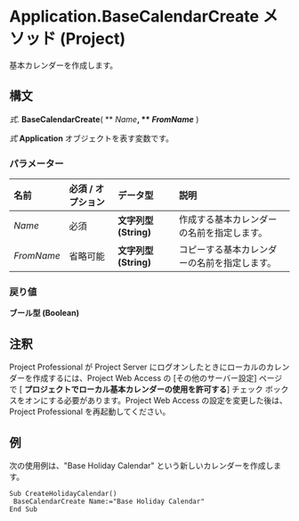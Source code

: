 
# Application.BaseCalendarCreate メソッド (Project)

基本カレンダーを作成します。


## 構文

 _式_. **BaseCalendarCreate**( ** _Name_**, ** _FromName_** )

 _式_ **Application** オブジェクトを表す変数です。


### パラメーター



|**名前**|**必須 / オプション**|**データ型**|**説明**|
|:-----|:-----|:-----|:-----|
| _Name_|必須|**文字列型 (String)**|作成する基本カレンダーの名前を指定します。|
| _FromName_|省略可能|**文字列型 (String)**|コピーする基本カレンダーの名前を指定します。|

### 戻り値

 **ブール型 (Boolean)**


## 注釈

Project Professional が Project Server にログオンしたときにローカルのカレンダーを作成するには、Project Web Access の [その他のサーバー設定] ページで [ **プロジェクトでローカル基本カレンダーの使用を許可する**] チェック ボックスをオンにする必要があります。Project Web Access の設定を変更した後は、Project Professional を再起動してください。


## 例

次の使用例は、"Base Holiday Calendar" という新しいカレンダーを作成します。


```
Sub CreateHolidayCalendar() 
 BaseCalendarCreate Name:="Base Holiday Calendar" 
End Sub
```

